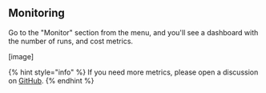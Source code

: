 ## Monitoring
Go to the "Monitor" section from the menu, and you'll see a dashboard with the number of runs, and cost metrics.

[image]

{% hint style="info" %}
If you need more metrics, please open a discussion on [GitHub](https://github.com/workflowai/workflowai/discussions/categories/ideas).
{% endhint %}
